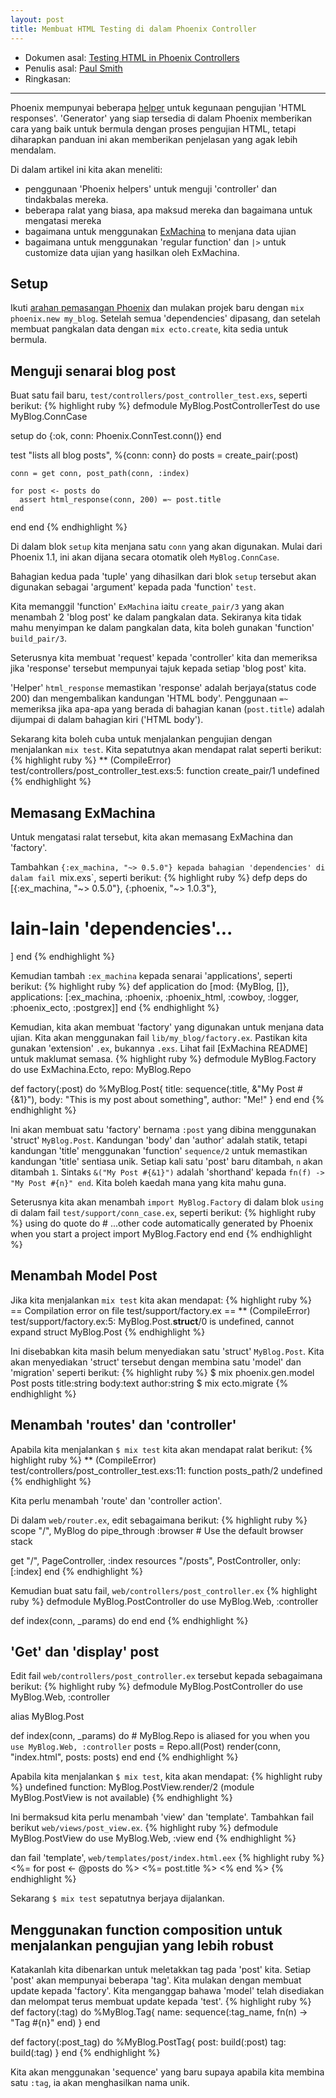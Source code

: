 ```yaml
---
layout: post
title: Membuat HTML Testing di dalam Phoenix Controller
---
```

- Dokumen asal: [Testing HTML in Phoenix Controllers](https://robots.thoughtbot.com/testing-phoenix-controllers-with-ex-machina)
- Penulis asal: [Paul Smith](https://twitter.com/paulcsmith)
- Ringkasan: 
---

Phoenix mempunyai beberapa [helper](http://hexdocs.pm/phoenix/Phoenix.ConnTest.html) untuk kegunaan pengujian 'HTML responses'.  'Generator' yang siap tersedia di dalam Phoenix memberikan cara yang baik untuk bermula dengan proses pengujian HTML, tetapi diharapkan panduan ini akan memberikan penjelasan yang agak lebih mendalam.

Di dalam artikel ini kita akan meneliti:

- penggunaan 'Phoenix helpers' untuk menguji 'controller' dan tindakbalas mereka.
- beberapa ralat yang biasa, apa maksud mereka dan bagaimana untuk mengatasi mereka
- bagaimana untuk menggunakan [ExMachina](https://robots.thoughtbot.com/announcing-ex-machina) to menjana data ujian
- bagaimana untuk menggunakan 'regular function' dan `|>` untuk customize data ujian yang hasilkan oleh ExMachina.

## Setup

Ikuti [arahan pemasangan Phoenix](http://www.phoenixframework.org/docs/installation) dan mulakan projek baru dengan `mix phoenix.new my_blog`.  Setelah semua 'dependencies' dipasang, dan setelah membuat pangkalan data dengan `mix ecto.create`, kita sedia untuk bermula.


## Menguji senarai blog post

Buat satu fail baru, `test/controllers/post_controller_test.exs`, seperti berikut:
{% highlight ruby %}
defmodule MyBlog.PostControllerTest do
  use MyBlog.ConnCase

  setup do
    {:ok, conn: Phoenix.ConnTest.conn()}
  end

  test "lists all blog posts", %{conn: conn} do
    posts = create_pair(:post)

    conn = get conn, post_path(conn, :index)

    for post <- posts do
      assert html_response(conn, 200) =~ post.title
    end
  end
end
{% endhighlight %}

Di dalam blok `setup` kita menjana satu `conn` yang akan digunakan.  Mulai dari Phoenix 1.1, ini akan dijana secara otomatik oleh `MyBlog.ConnCase`.

Bahagian kedua pada 'tuple' yang dihasilkan dari blok `setup` tersebut akan digunakan sebagai 'argument' kepada pada 'function' `test`.

Kita memanggil 'function' `ExMachina` iaitu `create_pair/3` yang akan menambah 2 'blog post' ke dalam pangkalan data.  Sekiranya kita tidak mahu menyimpan ke dalam pangkalan data, kita boleh gunakan 'function' `build_pair/3`.

Seterusnya kita membuat 'request' kepada 'controller' kita dan memeriksa jika 'response' tersebut mempunyai tajuk kepada setiap 'blog post' kita.

'Helper' `html_response` memastikan 'response' adalah berjaya(status code 200) dan mengembalikan kandungan 'HTML body'.  Penggunaan `=~` memeriksa jika apa-apa yang berada di bahagian kanan (`post.title`) adalah dijumpai di dalam bahagian kiri ('HTML body').

Sekarang kita boleh cuba untuk menjalankan pengujian dengan menjalankan `mix test`.  Kita sepatutnya akan mendapat ralat seperti berikut:
{% highlight ruby %}
** (CompileError) test/controllers/post_controller_test.exs:5: function create_pair/1 undefined
{% endhighlight %}

## Memasang ExMachina

Untuk mengatasi ralat tersebut, kita akan memasang ExMachina dan 'factory'.

Tambahkan `{:ex_machina, "~> 0.5.0"} kepada bahagian 'dependencies' di dalam fail `mix.exs`, seperti berikut:
{% highlight ruby %}
defp deps do
  [{:ex_machina, "~> 0.5.0"},
   {:phoenix, "~> 1.0.3"},
   # lain-lain 'dependencies'...
  ]
end
{% endhighlight %}

Kemudian tambah `:ex_machina` kepada senarai 'applications', seperti berikut:
{% highlight ruby %}
def application do
  [mod: {MyBlog, []},
   applications: [:ex_machina, :phoenix, :phoenix_html, :cowboy, :logger,
                  :phoenix_ecto, :postgrex]]
end
{% endhighlight %}

Kemudian, kita akan membuat 'factory' yang digunakan untuk menjana data ujian.  Kita akan menggunakan fail `lib/my_blog/factory.ex`.  Pastikan kita gunakan 'extension' `.ex`, bukannya `.exs`.  Lihat fail [ExMachina README] untuk maklumat semasa.
{% highlight ruby %}
defmodule MyBlog.Factory do
  use ExMachina.Ecto, repo: MyBlog.Repo

  def factory(:post) do
    %MyBlog.Post{
      title: sequence(:title, &"My Post #{&1}"),
      body: "This is my post about something",
      author: "Me!"
    }
  end
end
{% endhighlight %}

Ini akan membuat satu 'factory' bernama `:post` yang dibina menggunakan 'struct' `MyBlog.Post`.  Kandungan 'body' dan 'author' adalah statik, tetapi kandungan 'title' menggunakan 'function' `sequence/2` untuk memastikan kandungan 'title' sentiasa unik.  Setiap kali satu 'post' baru ditambah, `n` akan ditambah `1`.  Sintaks `&("My Post #{&1}")` adalah 'shorthand' kepada `fn(f) -> "My Post #{n}" end`.  Kita boleh kaedah mana yang kita mahu guna.

Seterusnya kita akan menambah `import MyBlog.Factory` di dalam blok `using` di dalam fail `test/support/conn_case.ex`, seperti berikut:
{% highlight ruby %}
using do
  quote do
    # ...other code automatically generated by Phoenix when you start a project
    import MyBlog.Factory
  end
end
{% endhighlight %} 

## Menambah Model Post

Jika kita menjalankan `mix test` kita akan mendapat:
{% highlight ruby %}
== Compilation error on file test/support/factory.ex ==
** (CompileError) test/support/factory.ex:5: MyBlog.Post.__struct__/0 is
undefined, cannot expand struct MyBlog.Post
{% endhighlight %} 

Ini disebabkan kita masih belum menyediakan satu 'struct' `MyBlog.Post`.  Kita akan menyediakan 'struct' tersebut dengan membina satu 'model' dan 'migration' seperti berikut:
{% highlight ruby %}
$ mix phoenix.gen.model Post posts title:string body:text author:string
$ mix ecto.migrate
{% endhighlight %}

## Menambah 'routes' dan 'controller'

Apabila kita menjalankan `$ mix test` kita akan mendapat ralat berikut:
{% highlight ruby %}
** (CompileError) test/controllers/post_controller_test.exs:11: function posts_path/2 undefined 
{% endhighlight %} 

Kita perlu menambah 'route' dan 'controller action'.

Di dalam `web/router.ex`, edit sebagaimana berikut: 
{% highlight ruby %}
scope "/", MyBlog do
  pipe_through :browser # Use the default browser stack

  get "/", PageController, :index
  resources "/posts", PostController, only: [:index]
end
{% endhighlight %} 

Kemudian buat satu fail, `web/controllers/post_controller.ex`
{% highlight ruby %}
defmodule MyBlog.PostController do
  use MyBlog.Web, :controller

  def index(conn, _params) do
  end
end
{% endhighlight %}

## 'Get' dan 'display' post

Edit fail `web/controllers/post_controller.ex` tersebut kepada sebagaimana berikut: 
{% highlight ruby %}
defmodule MyBlog.PostController do
  use MyBlog.Web, :controller

  alias MyBlog.Post

  def index(conn, _params) do
    # MyBlog.Repo is aliased for you when you `use MyBlog.Web, :controller`
    posts = Repo.all(Post)
    render(conn, "index.html", posts: posts)
  end
end
{% endhighlight %}

Apabila kita menjalankan `$ mix test`, kita akan mendapat:
{% highlight ruby %}
undefined function: MyBlog.PostView.render/2 (module MyBlog.PostView is not available)
{% endhighlight %}

Ini bermaksud kita perlu menambah 'view' dan 'template'.  Tambahkan fail berikut `web/views/post_view.ex`.
{% highlight ruby %}
defmodule MyBlog.PostView do
  use MyBlog.Web, :view
end
{% endhighlight %}

dan fail 'template', `web/templates/post/index.html.eex`
{% highlight ruby %}
<%= for post <- @posts do %>
  <%= post.title %>
<% end %>
{% endhighlight %}

Sekarang `$ mix test` sepatutnya berjaya dijalankan.

## Menggunakan function composition untuk menjalankan pengujian yang lebih robust

Katakanlah kita dibenarkan untuk meletakkan tag pada 'post' kita.  Setiap 'post' akan mempunyai beberapa 'tag'.  Kita mulakan dengan membuat update kepada 'factory'.  Kita menganggap bahawa 'model' telah disediakan dan melompat terus membuat update kepada 'test'.
{% highlight ruby %}
def factory(:tag) do
  %MyBlog.Tag{
    name: sequence(:tag_name, fn(n) -> "Tag #{n}" end)
  }
end

def factory(:post_tag) do
  %MyBlog.PostTag{
    post: build(:post)
    tag: build(:tag)
  }
end
{% endhighlight %}

Kita akan menggunakan 'sequence' yang baru supaya apabila kita membina satu `:tag`, ia akan menghasilkan nama unik.

